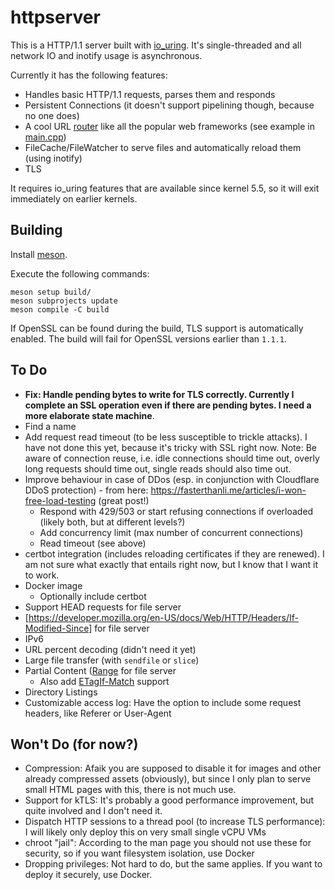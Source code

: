 # httpserver

This is a HTTP/1.1 server built with [io_uring](https://en.wikipedia.org/wiki/Io_uring). It's single-threaded and all network IO and inotify usage is asynchronous.

Currently it has the following features:
* Handles basic HTTP/1.1 requests, parses them and responds
* Persistent Connections (it doesn't support pipelining though, because no one does)
* A cool URL [router](src/router.hpp) like all the popular web frameworks (see example in [main.cpp](src/main.cpp))
* FileCache/FileWatcher to serve files and automatically reload them (using inotify)
* TLS

It requires io_uring features that are available since kernel 5.5, so it will exit immediately on earlier kernels.

## Building
Install [meson](https://mesonbuild.com/).

Execute the following commands:
```shell
meson setup build/
meson subprojects update
meson compile -C build
```

If OpenSSL can be found during the build, TLS support is automatically enabled. The build will fail for OpenSSL versions earlier than `1.1.1`.

## To Do
* **Fix: Handle pending bytes to write for TLS correctly. Currently I complete an SSL operation even if there are pending bytes. I need a more elaborate state machine**.
* Find a name
* Add request read timeout (to be less susceptible to trickle attacks). I have not done this yet, because it's tricky with SSL right now. Note: Be aware of connection reuse, i.e. idle connections should time out, overly long requests should time out, single reads should also time out.
* Improve behaviour in case of DDos (esp. in conjunction with Cloudflare DDoS protection) - from here: https://fasterthanli.me/articles/i-won-free-load-testing (great post!)
    - Respond with 429/503 or start refusing connections if overloaded (likely both, but at different levels?)
    - Add concurrency limit (max number of concurrent connections)
    - Read timeout (see above)
* certbot integration (includes reloading certificates if they are renewed). I am not sure what exactly that entails right now, but I know that I want it to work.
* Docker image
    - Optionally include certbot
* Support HEAD requests for file server
* [https://developer.mozilla.org/en-US/docs/Web/HTTP/Headers/If-Modified-Since] for file server
* IPv6
* URL percent decoding (didn't need it yet)
* Large file transfer (with `sendfile` or `slice`)
* Partial Content ([Range](https://developer.mozilla.org/en-US/docs/Web/HTTP/Headers/Range) for file server
    - Also add [ETag](https://developer.mozilla.org/en-US/docs/Web/HTTP/Headers/ETag)[If-Match](https://developer.mozilla.org/en-US/docs/Web/HTTP/Headers/If-Match) support
* Directory Listings
* Customizable access log: Have the option to include some request headers, like Referer or User-Agent

## Won't Do (for now?)
* Compression: Afaik you are supposed to disable it for images and other already compressed assets (obviously), but since I only plan to serve small HTML pages with this, there is not much use.
* Support for kTLS: It's probably a good performance improvement, but quite involved and I don't need it.
* Dispatch HTTP sessions to a thread pool (to increase TLS performance): I will likely only deploy this on very small single vCPU VMs
* chroot "jail": According to the man page you should not use these for security, so if you want filesystem isolation, use Docker
* Dropping privileges: Not hard to do, but the same applies. If you want to deploy it securely, use Docker.
